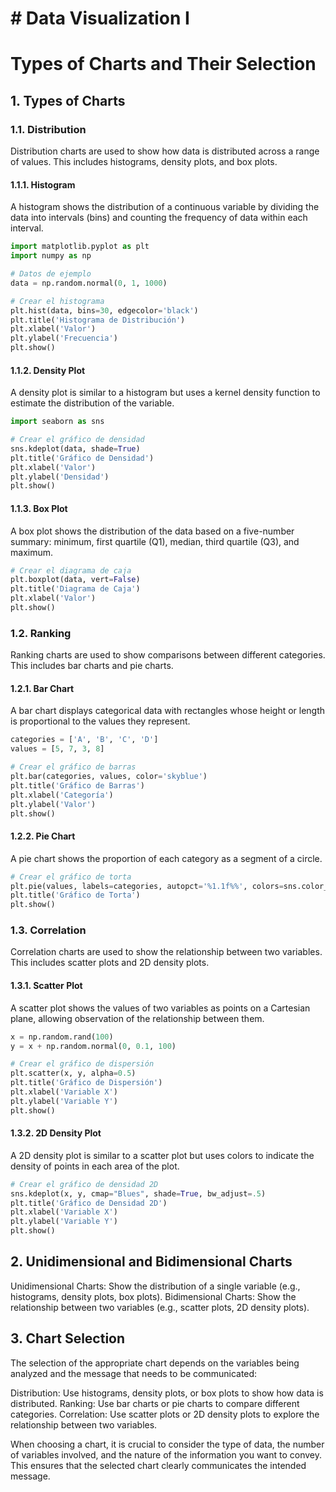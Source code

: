 # # Data Visualization I

# Types of Charts and Their Selection

## 1. Types of Charts

### 1.1. Distribution
Distribution charts are used to show how data is distributed across a range of values. This includes histograms, density plots, and box plots.

#### 1.1.1. Histogram
A histogram shows the distribution of a continuous variable by dividing the data into intervals (bins) and counting the frequency of data within each interval.

```python
import matplotlib.pyplot as plt
import numpy as np

# Datos de ejemplo
data = np.random.normal(0, 1, 1000)

# Crear el histograma
plt.hist(data, bins=30, edgecolor='black')
plt.title('Histograma de Distribución')
plt.xlabel('Valor')
plt.ylabel('Frecuencia')
plt.show()
```

#### 1.1.2. Density Plot
A density plot is similar to a histogram but uses a kernel density function to estimate the distribution of the variable.

```python
import seaborn as sns

# Crear el gráfico de densidad
sns.kdeplot(data, shade=True)
plt.title('Gráfico de Densidad')
plt.xlabel('Valor')
plt.ylabel('Densidad')
plt.show()
```

#### 1.1.3. Box Plot
A box plot shows the distribution of the data based on a five-number summary: minimum, first quartile (Q1), median, third quartile (Q3), and maximum.

```python
# Crear el diagrama de caja
plt.boxplot(data, vert=False)
plt.title('Diagrama de Caja')
plt.xlabel('Valor')
plt.show()
```

### 1.2. Ranking
Ranking charts are used to show comparisons between different categories. This includes bar charts and pie charts.

#### 1.2.1. Bar Chart
A bar chart displays categorical data with rectangles whose height or length is proportional to the values they represent.

```python
categories = ['A', 'B', 'C', 'D']
values = [5, 7, 3, 8]

# Crear el gráfico de barras
plt.bar(categories, values, color='skyblue')
plt.title('Gráfico de Barras')
plt.xlabel('Categoría')
plt.ylabel('Valor')
plt.show()
```

#### 1.2.2. Pie Chart
A pie chart shows the proportion of each category as a segment of a circle.

```python
# Crear el gráfico de torta
plt.pie(values, labels=categories, autopct='%1.1f%%', colors=sns.color_palette("pastel"))
plt.title('Gráfico de Torta')
plt.show()
```

### 1.3. Correlation
Correlation charts are used to show the relationship between two variables. This includes scatter plots and 2D density plots.

#### 1.3.1. Scatter Plot
A scatter plot shows the values of two variables as points on a Cartesian plane, allowing observation of the relationship between them.

```python
x = np.random.rand(100)
y = x + np.random.normal(0, 0.1, 100)

# Crear el gráfico de dispersión
plt.scatter(x, y, alpha=0.5)
plt.title('Gráfico de Dispersión')
plt.xlabel('Variable X')
plt.ylabel('Variable Y')
plt.show()
```

#### 1.3.2. 2D Density Plot
A 2D density plot is similar to a scatter plot but uses colors to indicate the density of points in each area of the plot.

```python
# Crear el gráfico de densidad 2D
sns.kdeplot(x, y, cmap="Blues", shade=True, bw_adjust=.5)
plt.title('Gráfico de Densidad 2D')
plt.xlabel('Variable X')
plt.ylabel('Variable Y')
plt.show()
```


## 2. Unidimensional and Bidimensional Charts
Unidimensional Charts: Show the distribution of a single variable (e.g., histograms, density plots, box plots).
Bidimensional Charts: Show the relationship between two variables (e.g., scatter plots, 2D density plots).

## 3. Chart Selection
The selection of the appropriate chart depends on the variables being analyzed and the message that needs to be communicated:

Distribution: Use histograms, density plots, or box plots to show how data is distributed.
Ranking: Use bar charts or pie charts to compare different categories.
Correlation: Use scatter plots or 2D density plots to explore the relationship between two variables.

When choosing a chart, it is crucial to consider the type of data, the number of variables involved, and the nature of the information you want to convey. This ensures that the selected chart clearly communicates the intended message.